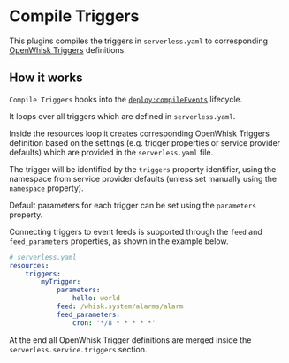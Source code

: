 # Compile Triggers

This plugins compiles the triggers in `serverless.yaml` to corresponding [OpenWhisk Triggers](https://github.com/openwhisk/openwhisk/blob/master/docs/actions.md)
definitions.

## How it works

`Compile Triggers` hooks into the [`deploy:compileEvents`](/lib/plugins/deploy) lifecycle.

It loops over all triggers which are defined in `serverless.yaml`.

Inside the resources loop it creates corresponding OpenWhisk Triggers definition based on the settings
(e.g. trigger properties or service provider defaults) which are provided in the `serverless.yaml` file.

The trigger will be identified by the `triggers` property identifier, using the
namespace from service provider defaults (unless set manually using the
`namespace` property).

Default parameters for each trigger can be set using the `parameters` property.

Connecting triggers to event feeds is supported through the `feed` and
`feed_parameters` properties, as shown in the example below.

```yaml
# serverless.yaml
resources:
    triggers:
        myTrigger:
            parameters: 
                hello: world
            feed: /whisk.system/alarms/alarm
            feed_parameters: 
                cron: '*/8 * * * * *'
```

At the end all OpenWhisk Trigger definitions are merged inside the `serverless.service.triggers` section.

